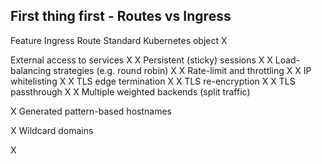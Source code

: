 ## First thing first - Routes vs Ingress

 Feature
Ingress
Route
Standard Kubernetes object
X
 
External access to services
X
X
Persistent (sticky) sessions
X
X
Load-balancing strategies 
(e.g. round robin)
X
X
Rate-limit and throttling
X
X
IP whitelisting
X
X
TLS edge termination
X
X
TLS re-encryption
X
X
TLS passthrough
X
X
Multiple weighted backends
(split traffic)
 
X
Generated pattern-based hostnames
 
X
Wildcard domains
 
X
